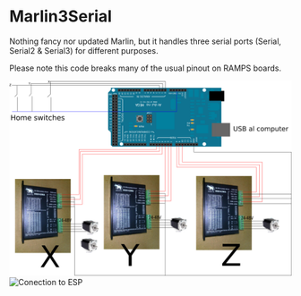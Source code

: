 # Marlin3Serial

Nothing fancy nor updated Marlin, but it handles three serial ports (Serial, Serial2 & Serial3) for different purposes.

Please note this code breaks many of the usual pinout on RAMPS boards.

![electric connections](esquema.png "CNC application")
![](conn.jpg "Conection to ESP")
